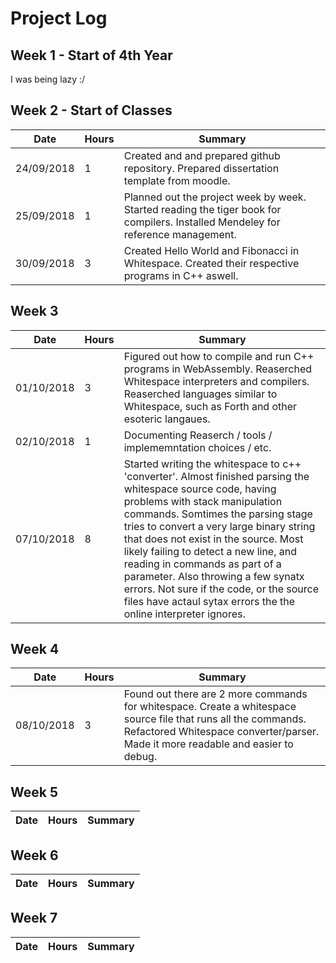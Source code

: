 # Project Log

## Week 1 - Start of 4th Year

I was being lazy :/

## Week 2 - Start of Classes

Date | Hours | Summary
-----|-----|-----
24/09/2018 | 1 | Created and and prepared github repository. Prepared dissertation template from moodle.
25/09/2018 | 1 | Planned out the project week by week. Started reading the tiger book for compilers. Installed Mendeley for reference management.
30/09/2018 | 3 | Created Hello World and Fibonacci in Whitespace. Created their respective programs in C++ aswell. 

## Week 3

Date | Hours | Summary
-----|-----|-----
01/10/2018 | 3 | Figured out how to compile and run C++ programs in WebAssembly. Reaserched Whitespace interpreters and compilers. Reaserched languages similar to Whitespace, such as Forth and other esoteric langaues.
02/10/2018 | 1 | Documenting Reaserch / tools / implememntation choices / etc.
07/10/2018 | 8 | Started writing the whitespace to c++ 'converter'. Almost finished parsing the whitespace source code, having problems with stack manipulation commands. Somtimes the parsing stage tries to convert a very large binary string that does not exist in the source. Most likely failing to detect a new line, and reading in commands as part of a parameter. Also throwing a few synatx errors. Not sure if the code, or the source files have actaul sytax errors the the online interpreter ignores.

## Week 4

Date | Hours | Summary
-----|-----|-----
08/10/2018 | 3 | Found out there are 2 more commands for whitespace. Create a whitespace source file that runs all the commands. Refactored Whitespace converter/parser. Made it more readable and easier to debug.

## Week 5

Date | Hours | Summary
-----|-----|-----

## Week 6

Date | Hours | Summary
-----|-----|-----

## Week 7

Date | Hours | Summary
-----|-----|-----
